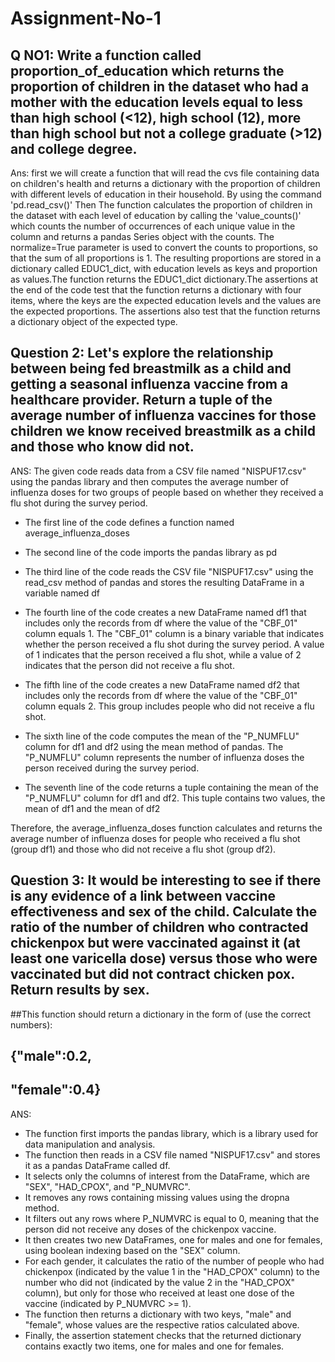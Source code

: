 # Assignment-No-1



## Q NO1: Write a function called proportion_of_education which returns the proportion of children in the dataset who had a mother with the education levels equal to less than high school (<12), high school (12), more than high school but not a college graduate (>12) and college degree.
Ans: first we will create a function that will read the cvs file  containing data on children's health and returns a dictionary with the proportion of children with different levels of education in their household. By using the command 'pd.read_csv()' Then The function calculates the proportion of children in the dataset with each level of education by calling the 'value_counts()' which counts the number of occurrences of each unique value in the column and returns a pandas Series object with the counts. The normalize=True parameter is used to convert the counts to proportions, so that the sum of all proportions is 1.
The resulting proportions are stored in a dictionary called EDUC1_dict, with education levels as keys and proportion as values.The function returns the EDUC1_dict dictionary.The assertions at the end of the code test that the function returns a dictionary with four items, where the keys are the expected education levels and the values are the expected proportions. The assertions also test that the function returns a dictionary object of the expected type.


## Question 2: Let's explore the relationship between being fed breastmilk as a child and getting a seasonal influenza vaccine from a healthcare provider. Return a tuple of the average number of influenza vaccines for those children we know received breastmilk as a child and those who know did not.
ANS: The given code reads data from a CSV file named "NISPUF17.csv" using the pandas library and then computes the average number of influenza doses for two groups of people based on whether they received a flu shot during the survey period.
* The first line of the code defines a function named average_influenza_doses

* The second line of the code imports the pandas library as pd

* The third line of the code reads the CSV file "NISPUF17.csv" using the read_csv method of pandas and stores the resulting DataFrame in a variable named df

* The fourth line of the code creates a new DataFrame named df1 that includes only the records from df where the value of the "CBF_01" column equals 1. The "CBF_01" column is a binary variable that indicates whether the person received a flu shot during the survey period. A value of 1 indicates that the person received a flu shot, while a value of 2 indicates that the person did not receive a flu shot.

* The fifth line of the code creates a new DataFrame named df2 that includes only the records from df where the value of the "CBF_01" column equals 2. This group includes people who did not receive a flu shot.

* The sixth line of the code computes the mean of the "P_NUMFLU" column for df1 and df2 using the mean method of pandas. The "P_NUMFLU" column represents the number of influenza doses the person received during the survey period.

* The seventh line of the code returns a tuple containing the mean of the "P_NUMFLU" column for df1 and df2. This tuple contains two values, the mean of df1 and the mean of df2

Therefore, the average_influenza_doses function calculates and returns the average number of influenza doses for people who received a flu shot (group df1) and those who did not receive a flu shot (group df2).

## Question 3: It would be interesting to see if there is any evidence of a link between vaccine effectiveness and sex of the child. Calculate the ratio of the number of children who contracted chickenpox but were vaccinated against it (at least one varicella dose) versus those who were vaccinated but did not contract chicken pox. Return results by sex.
##This function should return a dictionary in the form of (use the correct numbers):

 ##   {"male":0.2,
   ## "female":0.4}

ANS: 
* The function first imports the pandas library, which is a library used for data manipulation and analysis.
* The function then reads in a CSV file named "NISPUF17.csv" and stores it as a pandas DataFrame called df.
* It selects only the columns of interest from the DataFrame, which are "SEX", "HAD_CPOX", and "P_NUMVRC".
* It removes any rows containing missing values using the dropna method.
* It filters out any rows where P_NUMVRC is equal to 0, meaning that the person did not receive any doses of the chickenpox vaccine.
* It then creates two new DataFrames, one for males and one for females, using boolean indexing based on the "SEX" column.
* For each gender, it calculates the ratio of the number of people who had chickenpox (indicated by the value 1 in the "HAD_CPOX" column) to the number who did not (indicated by the value 2 in the "HAD_CPOX" column), but only for those who received at least one dose of the vaccine (indicated by P_NUMVRC >= 1).
* The function then returns a dictionary with two keys, "male" and "female", whose values are the respective ratios calculated above.
* Finally, the assertion statement checks that the returned dictionary contains exactly two items, one for males and one for females.




